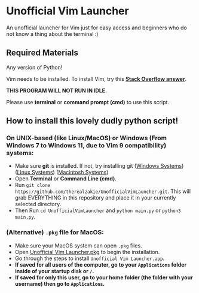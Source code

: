# Unofficial Vim Launcher

An unofficial launcher for Vim just for easy access and beginners who do not know a thing about the terminal :)

## Required Materials

Any version of Python!

Vim needs to be installed. To install Vim, try this **[Stack Overflow answer](https://stackoverflow.com/a/61747019)**.

**THIS PROGRAM WILL NOT RUN IN IDLE.**

Please use **terminal** or **command prompt (cmd)** to use this script.

## How to install this lovely dudly python script!

### On UNIX-based (like Linux/MacOS) or Windows (From Windows 7 to Windows 11, due to Vim 9 compatibility) systems:
- Make sure **git** is installed. If not, try installing git ([Windows Systems](https://github.com/git-for-windows/git/releases/latest)) ([Linux Systems](https://git-scm.com/downloads/linux)) ([Macintosh Systems](https://www.geeksforgeeks.org/how-to-install-git-on-mac/))
- Open **Terminal** or **Command Line (cmd)**.
- Run ```git clone https://github.com/therealzakie/UnofficialVimLauncher.git```. This will grab EVERYTHING in this repository and place it in your currently selected directory.
- Then Run ```cd UnofficialVimLauncher``` and ```python main.py``` or ```python3 main.py```.

### (Alternative) ```.pkg``` file for MacOS:
- Make sure your MacOS system can open ```.pkg``` files.
- Open [Unofficial Vim Launcher.pkg](https://github.com/therealzakie/UnofficialVimLauncher/blob/master/Unofficial%20Vim%20Launcher.pkg) to begin the installation.
- Go through the steps to install ```Unofficial Vim Launcher.app```.
- **If saved for all users of the computer, go to your ```Applications``` folder inside of your startup disk or ```/```.**
- **If saved for only this user, go to your home folder (the folder with your username) then go to ```Applications```.**
